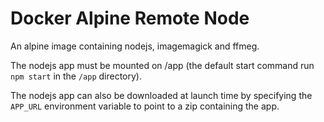 # Docker Alpine Remote Node

An alpine image containing nodejs, imagemagick and ffmeg.  

The nodejs app must be mounted on /app (the default start command run `npm start` in the `/app` directory).  

The nodejs app can also be downloaded at launch time by specifying the `APP_URL` environment variable to point to a zip containing the app.